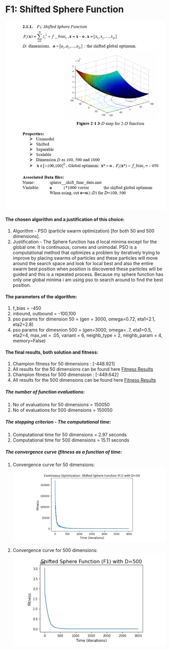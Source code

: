 # F1: Shifted Sphere Function 

![](images/sphere.png)

#### The chosen algorithm and a justification of this choice:
1. Algorithm - PSO (particle swarm optimization) [for both 50 and 500 dimensions].
2. Justification - The Sphere function has d local minima except for the global one. It is continuous, convex and unimodal.
PSO is a computational method that optimizes a problem by iteratively trying to improve by placing swarms of particles
and these particles will move around the search space and look for local best and also the entire swarm best position when
position is discovered these particles will be guided and this is a repeated process.
Because my sphere function has only one global minima i am using pso to search around to find the best position.

#### The parameters of the algorithm:
1. f_bias = -450
2. inbound, outbound = -100,100
3. pso params for dimension 50 = (gen = 3000,  omega=0.72, eta1=2.1, eta2=2.8)
4. pso params for dimesnion 500 = (gen=3000, omega= .7, eta1=0.5, eta2=4, max_vel = .05, variant = 6, neighb_type = 2, 
                                         neighb_param = 4, memory=False)
                                         
#### The final results, both solution and fitness:
1. Champion fitness for 50 dimensions  : [-448.921]
2. All results for the 50 dimensions can be found here [Fitness Results](Fitness%20Result/fitness50.txt)
3. Champion fitness for 500 dimensiosn : [-449.642]
4. All results for the 500 dimensions can be found here [Fitness Results](Fitness%20Result/fitness500.txt)

##### The number of function evaluations: 
1. No of evaluations for 50 dimensions = 150050
2. No of evaluations for 500 dimensions = 150050

##### The stopping criterion - The computational time:
1. Computational time for 50 dimensions = 2.97 seconds
2. Computational time for 500 dimensions = 15.11 seconds

##### The convergence curve (fitness as a function of time:
1. Convergence curve for 50 dimensions:
![](images/sphere50dim.png)

2. Convergence curve for 500 dimensions:
![](images/sphere500.png)
